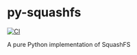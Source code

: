 # py-squashfs

[![CI](https://github.com/keichi/squashfs/actions/workflows/build.yml/badge.svg)](https://github.com/keichi/squashfs/actions/workflows/build.yml)

A pure Python implementation of SquashFS
